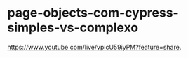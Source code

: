 # page-objects-com-cypress-simples-vs-complexo

https://www.youtube.com/live/vpicU59iyPM?feature=share.

